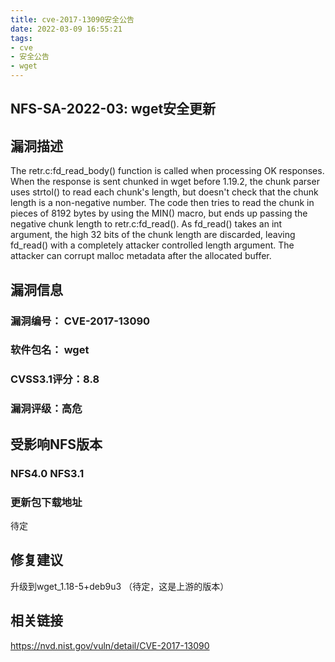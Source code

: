 ```yaml
---
title: cve-2017-13090安全公告
date: 2022-03-09 16:55:21
tags:
- cve 
- 安全公告
- wget
---
```


## NFS-SA-2022-03: wget安全更新

## 漏洞描述

The retr.c:fd_read_body() function is called when processing OK responses. When the response is sent chunked in wget before 1.19.2, the chunk parser uses strtol() to read each chunk's length, but doesn't check that the chunk length is a non-negative number. The code then tries to read the chunk in pieces of 8192 bytes by using the MIN() macro, but ends up passing the negative chunk length to retr.c:fd_read(). As fd_read() takes an int argument, the high 32 bits of the chunk length are discarded, leaving fd_read() with a completely attacker controlled length argument. The attacker can corrupt malloc metadata after the allocated buffer.

## 漏洞信息

###    漏洞编号： CVE-2017-13090

###    软件包名： wget

###    CVSS3.1评分：8.8

###    漏洞评级：高危

## 受影响NFS版本

###    NFS4.0 NFS3.1

### 更新包下载地址

待定

## 修复建议

升级到wget_1.18-5+deb9u3 （待定，这是上游的版本）

## 相关链接

https://nvd.nist.gov/vuln/detail/CVE-2017-13090
